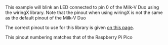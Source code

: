 This example will blink an LED connected to pin 0 of the Milk-V Duo using the
wiringX library. Note that the pinout when using wiringX is not the same as the
default pinout of the Milk-V Duo

The correct pinout to use for this library is given [on this page](https://milkv.io/docs/duo/application-development/wiringx).

This pinout numbering matches that of the Raspberry Pi Pico
